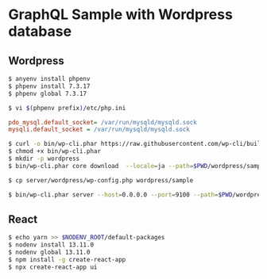 # GraphQL Sample with Wordpress database

## Wordpress

~~~bash
$ anyenv install phpenv
$ phpenv install 7.3.17
$ phpenv global 7.3.17
~~~

~~~bash
$ vi $(phpenv prefix)/etc/php.ini
~~~

~~~ini
pdo_mysql.default_socket= /var/run/mysqld/mysqld.sock
mysqli.default_socket = /var/run/mysqld/mysqld.sock
~~~


~~~bash
$ curl -o bin/wp-cli.phar https://raw.githubusercontent.com/wp-cli/builds/gh-pages/phar/wp-cli.phar 
$ chmod +x bin/wp-cli.phar
$ mkdir -p wordpress
$ bin/wp-cli.phar core download  --locale=ja --path=$PWD/wordpress/sample
~~~

~~~bash
$ cp server/wordpress/wp-config.php wordpress/sample
~~~

~~~bash
$ bin/wp-cli.phar server --host=0.0.0.0 --port=9100 --path=$PWD/wordpress/sample --url=http://ubn1804:9100/ --debug
~~~

## React

~~~bash
$ echo yarn >> $NODENV_ROOT/default-packages
$ nodenv install 13.11.0
$ nodenv global 13.11.0
$ npm install -g create-react-app
$ npx create-react-app ui
~~~
